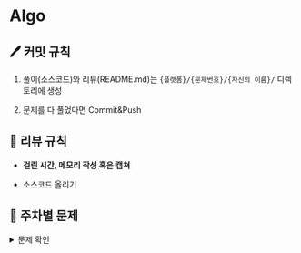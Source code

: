 # Algo

## 🖊 커밋 규칙

1. 풀이(소스코드)와 리뷰(README.md)는 `{플랫폼}/{문제번호}/{자신의 이름}/` 디렉토리에 생성

2. 문제를 다 풀었다면 Commit&Push

## 📌 리뷰 규칙

- **걸린 시간, 메모리 작성 혹은 캡쳐**

- 소스코드 올리기

## 📝 주차별 문제

<details><summary>문제 확인</summary>

| 주차                           | 1                                                                                  | 2                                                                               | 3                                                                        |
|:----------------------------:|:----------------------------------------------------------------------------------:|:-------------------------------------------------------------------------------:|:------------------------------------------------------------------------:|
| **1주차**<br> (02.09 ~ 02.15)  | [파일명 정렬](https://school.programmers.co.kr/learn/courses/30/lessons/17686)          | [프렌즈4블록](https://school.programmers.co.kr/learn/courses/30/lessons/17679)       |                                                                          |
| **2주차**<br> (02.16 ~ 02.22)  | [2 x n 타일링](https://school.programmers.co.kr/learn/courses/30/lessons/12900)       | [N진수 게임](https://school.programmers.co.kr/learn/courses/30/lessons/17687)       |                                                                          |
| **3주차**<br> (02.23 ~ 03.01)  | [줄 서는 방법](https://school.programmers.co.kr/learn/courses/30/lessons/12936)         | [~~괄호 변환~~](https://school.programmers.co.kr/learn/courses/30/lessons/60058)    |                                                                          |
| **4주차**<br> (03.02 ~ 03.08)  | [점프와 순간 이동](https://school.programmers.co.kr/learn/courses/30/lessons/12980)       | [배달](https://school.programmers.co.kr/learn/courses/30/lessons/12978)           |                                                                          |
| **5주차**<br> (03.09 ~ 03.15)  | [영어 끝말잇기](https://school.programmers.co.kr/learn/courses/30/lessons/12981)         | [후보키](https://school.programmers.co.kr/learn/courses/30/lessons/42890)          |                                                                          |
| **6주차**<br> (03.16 ~ 03.22)  | [조이스틱](https://school.programmers.co.kr/learn/courses/30/lessons/42860)            | [모음사전](https://school.programmers.co.kr/learn/courses/30/lessons/84512)         |                                                                          |
| **7주차**<br> (03.23 ~ 03.29)  | [성격 유형 검사하기](https://school.programmers.co.kr/learn/courses/30/lessons/118666)     | [괄호 회전하기](https://school.programmers.co.kr/learn/courses/30/lessons/76502)      |                                                                          |
| **8주차**<br> (03.30 ~ 04.05)  | [쿼드압축 후 개수 세기](https://school.programmers.co.kr/learn/courses/30/lessons/68936)    | [옹알이 (2)](https://school.programmers.co.kr/learn/courses/30/lessons/133499)     |                                                                          |
| **9주차**<br> (04.13 ~ 04.19)  | [개인정보 수집 유효기간](https://school.programmers.co.kr/learn/courses/30/lessons/150370)   | [롤케이크 자르기](https://school.programmers.co.kr/learn/courses/30/lessons/132265)    |                                                                          |
| **10주차**<br> (04.20 ~ 04.26) | [귤 고르기](https://school.programmers.co.kr/learn/courses/30/lessons/138476)          | [혼자 놀기의 달인](https://school.programmers.co.kr/learn/courses/30/lessons/131130)   |                                                                          |
| **11주차**<br> (04.27 ~ 05.03) | [피로도](https://school.programmers.co.kr/learn/courses/30/lessons/87946)             | [전력망을 둘로 나누기](https://school.programmers.co.kr/learn/courses/30/lessons/86971)  |                                                                          |
| **12주차**<br> (05.04 ~ 05.10) | [메뉴 리뉴얼](https://school.programmers.co.kr/learn/courses/30/lessons/72411)          | [할인 행사](https://school.programmers.co.kr/learn/courses/30/lessons/131127)       |                                                                          |
| **13주차**<br> (05.11 ~ 05.17) | [연속 부분 수열 합의 개수](https://school.programmers.co.kr/learn/courses/30/lessons/131701) | [거리두기 확인하기](https://school.programmers.co.kr/learn/courses/30/lessons/81302)    |                                                                          |
| **14주차**<br> (05.25 ~ 05.31) | [구명보트](https://school.programmers.co.kr/learn/courses/30/lessons/42885)            | [후보키](https://school.programmers.co.kr/learn/courses/30/lessons/42890)          |                                                                          |
| **15주차**<br> (06.01 ~ 06.07) | [카펫](https://school.programmers.co.kr/learn/courses/30/lessons/42842)              | [택배 배달과 수거하기](https://school.programmers.co.kr/learn/courses/30/lessons/150369) | [괄호 추가하기](https://www.acmicpc.net/problem/16637)                         |
| **16주차**<br> (06.08 ~ 06.14) | [올바른 괄호](https://school.programmers.co.kr/learn/courses/30/lessons/12909)          | [3xn 타일링](https://school.programmers.co.kr/learn/courses/30/lessons/12902)      | [파이프 옮기기 1](https://www.acmicpc.net/problem/17070)                       |
| **17주차**<br> (06.24 ~ 06.28) | [예상 대진표](https://school.programmers.co.kr/learn/courses/30/lessons/12985)          | [양궁대회](https://school.programmers.co.kr/learn/courses/30/lessons/92342)         | [게리맨더링](https://www.acmicpc.net/problem/17471)                           |
| **18주차**<br> (06.29 ~ 07.05) | [H-Index](https://school.programmers.co.kr/learn/courses/30/lessons/42747)         | [순위 검색](https://school.programmers.co.kr/learn/courses/30/lessons/72412)        | [배열 돌리기 4](https://www.acmicpc.net/problem/17406)                        |
| **19주차**<br> (07.06 ~ 07.12) | [의상](https://school.programmers.co.kr/learn/courses/30/lessons/42578)              | [디펜스 게임](https://school.programmers.co.kr/learn/courses/30/lessons/142085)      | [색종이 붙이기](https://www.acmicpc.net/problem/17136)                         |
| **20주차**<br> (07.20 ~ 07.26) | [캐시](https://school.programmers.co.kr/learn/courses/30/lessons/17680)              | [요격 시스템](https://school.programmers.co.kr/learn/courses/30/lessons/181188)      | [캐슬 디펜스](https://www.acmicpc.net/problem/17135)                          |
| **21주차**<br> (07.27 ~ 08.02) | [더 맵게](https://school.programmers.co.kr/learn/courses/30/lessons/42626)            | [N-Queen](https://school.programmers.co.kr/learn/courses/30/lessons/12952)      | [다리 만들기 2](https://www.acmicpc.net/problem/17472)                        |
| **22주차**<br> (08.03 ~ 08.09) | [다리를 지나는 트럭](https://school.programmers.co.kr/learn/courses/30/lessons/42583)      | [과제 진행하기](https://school.programmers.co.kr/learn/courses/30/lessons/176962)     | [Build Gates](https://www.acmicpc.net/problem/11975)                     |
| **23주차**<br> (08.10 ~ 08.16) | [점프와 순간 이동](https://school.programmers.co.kr/learn/courses/30/lessons/12980)       | [광물 캐기](https://school.programmers.co.kr/learn/courses/30/lessons/172927)       | [새로운 게임](https://www.acmicpc.net/problem/17780)                          |
| **24주차**<br> (08.17 ~ 08.23) | [압축](https://school.programmers.co.kr/learn/courses/30/lessons/17684)              | [우박수열 정적분](https://school.programmers.co.kr/learn/courses/30/lessons/134239)    | [우주 탐사선](https://www.acmicpc.net/problem/17182)                          |
| **25주차**<br>(08.24 ~ 08.30)  | [주차 요금 계산](https://school.programmers.co.kr/learn/courses/30/lessons/92341)        | [시소 짝꿍](https://school.programmers.co.kr/learn/courses/30/lessons/152996)       | [피자 판매](https://www.acmicpc.net/problem/2632)                            |
| **25주차**<br>(08.07 ~ 08.13)  | [신기한 소수](https://www.acmicpc.net/problem/2023)                                     | [피보나치 수 3](https://www.acmicpc.net/problem/2749)                                | [멀리 뛰기](https://school.programmers.co.kr/learn/courses/30/lessons/12914) |
